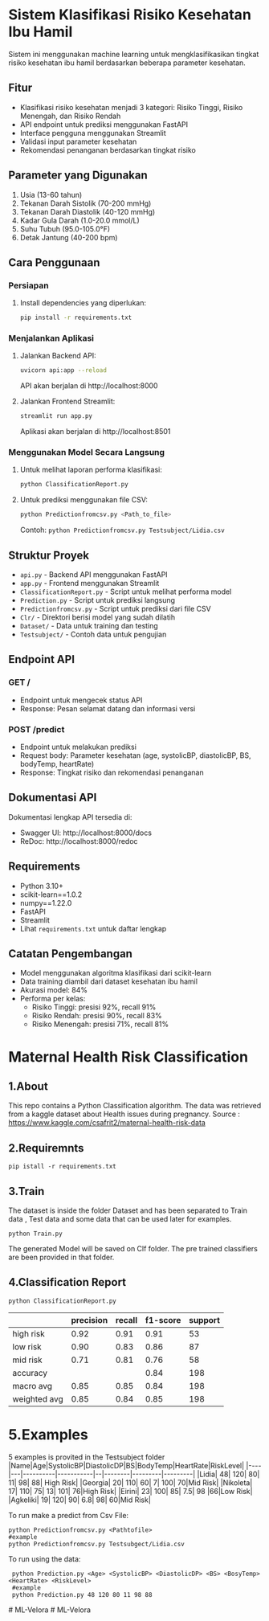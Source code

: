 # Sistem Klasifikasi Risiko Kesehatan Ibu Hamil

Sistem ini menggunakan machine learning untuk mengklasifikasikan tingkat risiko kesehatan ibu hamil berdasarkan beberapa parameter kesehatan.

## Fitur

- Klasifikasi risiko kesehatan menjadi 3 kategori: Risiko Tinggi, Risiko Menengah, dan Risiko Rendah
- API endpoint untuk prediksi menggunakan FastAPI
- Interface pengguna menggunakan Streamlit
- Validasi input parameter kesehatan
- Rekomendasi penanganan berdasarkan tingkat risiko

## Parameter yang Digunakan

1. Usia (13-60 tahun)
2. Tekanan Darah Sistolik (70-200 mmHg)
3. Tekanan Darah Diastolik (40-120 mmHg)
4. Kadar Gula Darah (1.0-20.0 mmol/L)
5. Suhu Tubuh (95.0-105.0°F)
6. Detak Jantung (40-200 bpm)

## Cara Penggunaan

### Persiapan

1. Install dependencies yang diperlukan:
   ```bash
   pip install -r requirements.txt
   ```

### Menjalankan Aplikasi

1. Jalankan Backend API:
   ```bash
   uvicorn api:app --reload
   ```
   API akan berjalan di http://localhost:8000

2. Jalankan Frontend Streamlit:
   ```bash
   streamlit run app.py
   ```
   Aplikasi akan berjalan di http://localhost:8501

### Menggunakan Model Secara Langsung

1. Untuk melihat laporan performa klasifikasi:
   ```bash
   python ClassificationReport.py
   ```

2. Untuk prediksi menggunakan file CSV:
   ```bash
   python Predictionfromcsv.py <Path_to_file>
   ```
   Contoh: `python Predictionfromcsv.py Testsubject/Lidia.csv`

## Struktur Proyek

- `api.py` - Backend API menggunakan FastAPI
- `app.py` - Frontend menggunakan Streamlit
- `ClassificationReport.py` - Script untuk melihat performa model
- `Prediction.py` - Script untuk prediksi langsung
- `Predictionfromcsv.py` - Script untuk prediksi dari file CSV
- `Clr/` - Direktori berisi model yang sudah dilatih
- `Dataset/` - Data untuk training dan testing
- `Testsubject/` - Contoh data untuk pengujian

## Endpoint API

### GET /
- Endpoint untuk mengecek status API
- Response: Pesan selamat datang dan informasi versi

### POST /predict
- Endpoint untuk melakukan prediksi
- Request body: Parameter kesehatan (age, systolicBP, diastolicBP, BS, bodyTemp, heartRate)
- Response: Tingkat risiko dan rekomendasi penanganan

## Dokumentasi API

Dokumentasi lengkap API tersedia di:
- Swagger UI: http://localhost:8000/docs
- ReDoc: http://localhost:8000/redoc

## Requirements

- Python 3.10+
- scikit-learn==1.0.2
- numpy==1.22.0
- FastAPI
- Streamlit
- Lihat `requirements.txt` untuk daftar lengkap

## Catatan Pengembangan

- Model menggunakan algoritma klasifikasi dari scikit-learn
- Data training diambil dari dataset kesehatan ibu hamil
- Akurasi model: 84%
- Performa per kelas:
  - Risiko Tinggi: presisi 92%, recall 91%
  - Risiko Rendah: presisi 90%, recall 83%
  - Risiko Menengah: presisi 71%, recall 81%

# Maternal Health Risk Classification
## 1.About
This repo contains a Python Classification algorithm. The data was retrieved from a kaggle dataset about Health issues during pregnancy.
Source : https://www.kaggle.com/csafrit2/maternal-health-risk-data

## 2.Requiremnts
```
pip istall -r requirements.txt
```
## 3.Train
The dataset is inside the folder Dataset and has been separated to Train data , Test data and some data that can be used later for examples.
 
```
python Train.py
```

The generated Model will be saved on Clf folder. The pre trained classifiers are been provided in that folder.

## 4.Classification Report
```
python ClassificationReport.py
```

  ||            precision  |  recall | f1-score |  support|
  |-|----------------------|---------|----------|---------|
  | high risk     |  0.92  |    0.91  |    0.91   |     53|
   | low risk      | 0.90   |   0.83  |    0.86   |     87|
   | mid risk       |0.71    |  0.81  |    0.76   |     58|
|    accuracy        |      |          |   0.84    |   198|
 |  macro avg      | 0.85     | 0.85  |    0.84   |    198|
|weighted avg       |0.85      |0.84  |    0.85   |    198|

# 5.Examples 
5 examples is provited in the Testsubject folder
|Name|Age|SystolicBP|DiastolicDP|BS|BodyTemp|HeartRate|RiskLevel|
|----|---|----------|-----------|--|--------|---------|---------|
|Lidia|	48|	120|	80|	11|	98|	88| High Risk|
|Georgia|	20|	110|	60|	7|	100|	70|Mid Risk|
|Nikoleta|	17|	110|	75|	13|	101|	76|High Risk|
|Eirini|	23|	100|	85|	7.5|	98	|66|Low Risk|
|Agkeliki|	19|	120|	90|	6.8|	98|	60|Mid Risk|

To run make a predict from Csv File:
```
python Predictionfromcsv.py <Pathtofile>
#example
python Predictionfromcsv.py Testsubgect/Lidia.csv
```
  
 To run using the data:
 ```
  python Prediction.py <Age> <SystolicBP> <DiastolicDP> <BS> <BosyTemp> <HeartRate> <RiskLevel>
  #example
  python Prediction.py 48 120 80 11 98 88
 ```


#   M L - V e l o r a 
 
 #   M L - V e l o r a  
 